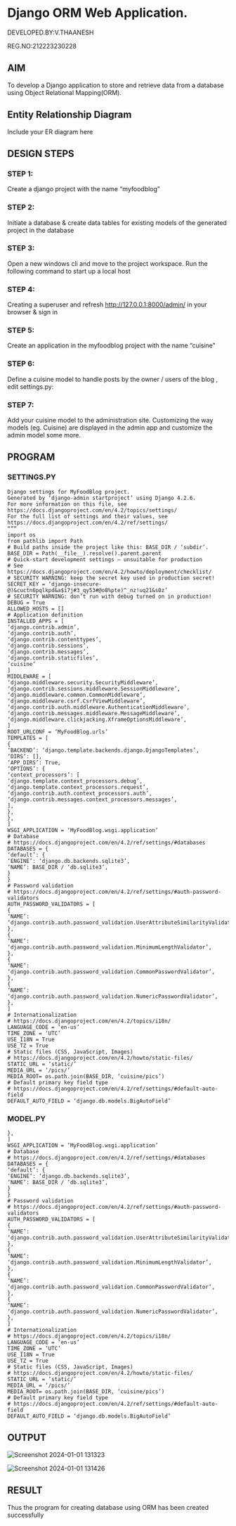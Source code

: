 # Django ORM Web Application.
DEVELOPED.BY:V.THAANESH

REG.NO:212223230228

## AIM
To develop a Django application to store and retrieve data from a database using Object Relational Mapping(ORM).

## Entity Relationship Diagram

Include your ER diagram here

## DESIGN STEPS

### STEP 1:
Create a django project with the name “myfoodblog"
### STEP 2: 
Initiate a database & create data tables for existing models of the generated project in the database

### STEP 3:
Open a new windows cli and move to the project workspace. Run the following command to start up a local host

### STEP 4: 
Creating a superuser and refresh http://127.0.0.1:8000/admin/ in your browser & sign in

### STEP 5:
Create an application in the myfoodblog project with the name “cuisine"
### STEP 6:
Define a cuisine model to handle posts by the owner / users of the blog , edit settings.py:
### STEP 7: 
Add your cuisine model to the administration site. Customizing the way models (eg. Cuisine)
are displayed in the admin app and customize the admin model some more.

## PROGRAM

### SETTINGS.PY
``````
Django settings for MyFoodBlog project.
Generated by ‘django-admin startproject’ using Django 4.2.6.
For more information on this file, see
https://docs.djangoproject.com/en/4.2/topics/settings/
For the full list of settings and their values, see
https://docs.djangoproject.com/en/4.2/ref/settings/
“””
import os
from pathlib import Path
# Build paths inside the project like this: BASE_DIR / ‘subdir’.
BASE_DIR = Path(__file__).resolve().parent.parent
# Quick-start development settings – unsuitable for production
# See https://docs.djangoproject.com/en/4.2/howto/deployment/checklist/
# SECURITY WARNING: keep the secret key used in production secret!
SECRET_KEY = ‘django-insecure-
@)&cuctn6pqlkpd&a$i7j#3_qy53#@o8%pte)^_nz!uq21&s0z’
# SECURITY WARNING: don’t run with debug turned on in production!
DEBUG = True
ALLOWED_HOSTS = []
# Application definition
INSTALLED_APPS = [
‘django.contrib.admin’,
‘django.contrib.auth’,
‘django.contrib.contenttypes’,
‘django.contrib.sessions’,
‘django.contrib.messages’,
‘django.contrib.staticfiles’,
‘cuisine’
]
MIDDLEWARE = [
‘django.middleware.security.SecurityMiddleware’,
‘django.contrib.sessions.middleware.SessionMiddleware’,
‘django.middleware.common.CommonMiddleware’,
‘django.middleware.csrf.CsrfViewMiddleware’,
‘django.contrib.auth.middleware.AuthenticationMiddleware’,
‘django.contrib.messages.middleware.MessageMiddleware’,
‘django.middleware.clickjacking.XframeOptionsMiddleware’,
]
ROOT_URLCONF = ‘MyFoodBlog.urls’
TEMPLATES = [
{
‘BACKEND’: ‘django.template.backends.django.DjangoTemplates’,
‘DIRS’: [],
‘APP_DIRS’: True,
‘OPTIONS’: {
‘context_processors’: [
‘django.template.context_processors.debug’,
‘django.template.context_processors.request’,
‘django.contrib.auth.context_processors.auth’,
‘django.contrib.messages.context_processors.messages’,
],
},
},
]
WSGI_APPLICATION = ‘MyFoodBlog.wsgi.application’
# Database
# https://docs.djangoproject.com/en/4.2/ref/settings/#databases
DATABASES = {
‘default’: {
‘ENGINE’: ‘django.db.backends.sqlite3’,
‘NAME’: BASE_DIR / ‘db.sqlite3’,
}
}
# Password validation
# https://docs.djangoproject.com/en/4.2/ref/settings/#auth-password-validators
AUTH_PASSWORD_VALIDATORS = [
{
‘NAME’: ‘django.contrib.auth.password_validation.UserAttributeSimilarityValidator’,
},
{
‘NAME’: ‘django.contrib.auth.password_validation.MinimumLengthValidator’,
},
{
‘NAME’: ‘django.contrib.auth.password_validation.CommonPasswordValidator’,
},
{
‘NAME’: ‘django.contrib.auth.password_validation.NumericPasswordValidator’,
},
]
# Internationalization
# https://docs.djangoproject.com/en/4.2/topics/i18n/
LANGUAGE_CODE = ‘en-us’
TIME_ZONE = ‘UTC’
USE_I18N = True
USE_TZ = True
# Static files (CSS, JavaScript, Images)
# https://docs.djangoproject.com/en/4.2/howto/static-files/
STATIC_URL = ‘static/’
MEDIA_URL = ‘/pics/’
MEDIA_ROOT= os.path.join(BASE_DIR, ‘cuisine/pics’)
# Default primary key field type
# https://docs.djangoproject.com/en/4.2/ref/settings/#default-auto-field
DEFAULT_AUTO_FIELD = ‘django.db.models.BigAutoField’
``````

### MODEL.PY
``````
},
]
WSGI_APPLICATION = ‘MyFoodBlog.wsgi.application’
# Database
# https://docs.djangoproject.com/en/4.2/ref/settings/#databases
DATABASES = {
‘default’: {
‘ENGINE’: ‘django.db.backends.sqlite3’,
‘NAME’: BASE_DIR / ‘db.sqlite3’,
}
}
# Password validation
# https://docs.djangoproject.com/en/4.2/ref/settings/#auth-password-validators
AUTH_PASSWORD_VALIDATORS = [
{
‘NAME’: ‘django.contrib.auth.password_validation.UserAttributeSimilarityValidator’,
},
{
‘NAME’: ‘django.contrib.auth.password_validation.MinimumLengthValidator’,
},
{
‘NAME’: ‘django.contrib.auth.password_validation.CommonPasswordValidator’,
},
{
‘NAME’: ‘django.contrib.auth.password_validation.NumericPasswordValidator’,
},
]
# Internationalization
# https://docs.djangoproject.com/en/4.2/topics/i18n/
LANGUAGE_CODE = ‘en-us’
TIME_ZONE = ‘UTC’
USE_I18N = True
USE_TZ = True
# Static files (CSS, JavaScript, Images)
# https://docs.djangoproject.com/en/4.2/howto/static-files/
STATIC_URL = ‘static/’
MEDIA_URL = ‘/pics/’
MEDIA_ROOT= os.path.join(BASE_DIR, ‘cuisine/pics’)
# Default primary key field type
# https://docs.djangoproject.com/en/4.2/ref/settings/#default-auto-field
DEFAULT_AUTO_FIELD = ‘django.db.models.BigAutoField’
``````
## OUTPUT
![Screenshot 2024-01-01 131323](https://github.com/vthaanesh22/django-orm-app/assets/139373686/76daeb67-3a28-4ab3-926f-baef0ca70331)

![Screenshot 2024-01-01 131426](https://github.com/vthaanesh22/django-orm-app/assets/139373686/2c7ce2a1-611a-4499-890f-ce04a9badedc)

## RESULT
Thus the program for creating database using ORM has been created successfully
